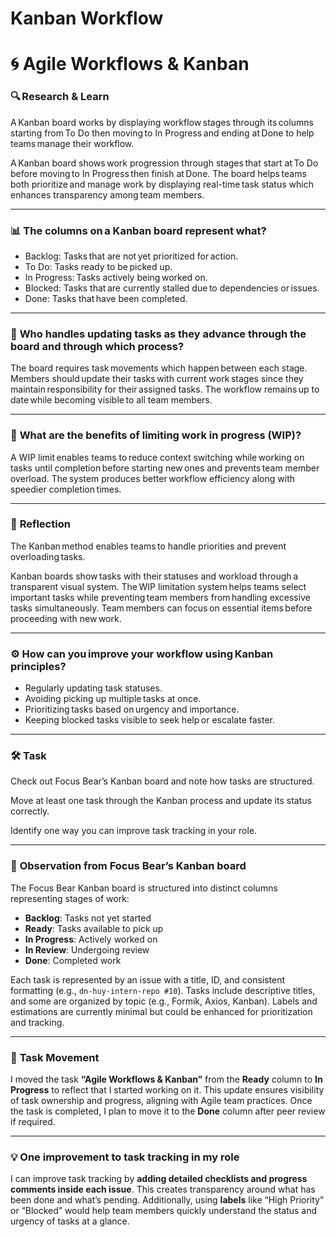 # Kanban Workflow

# 🌀 **Agile Workflows & Kanban**

### 🔍 **Research & Learn**

A Kanban board works by displaying workflow stages through its columns starting from To Do then moving to In Progress and ending at Done to help teams manage their workflow.

A Kanban board shows work progression through stages that start at To Do before moving to In Progress then finish at Done. The board helps teams both prioritize and manage work by displaying real-time task status which enhances transparency among team members.

---

### 📊 **The columns on a Kanban board represent what?**

- Backlog: Tasks that are not yet prioritized for action.
- To Do: Tasks ready to be picked up.
- In Progress: Tasks actively being worked on.
- Blocked: Tasks that are currently stalled due to dependencies or issues.
- Done: Tasks that have been completed.

---

### 🔄 **Who handles updating tasks as they advance through the board and through which process?**

The board requires task movements which happen between each stage. Members should update their tasks with current work stages since they maintain responsibility for their assigned tasks. The workflow remains up to date while becoming visible to all team members.

---

### 🚫 **What are the benefits of limiting work in progress (WIP)?**

A WIP limit enables teams to reduce context switching while working on tasks until completion before starting new ones and prevents team member overload. The system produces better workflow efficiency along with speedier completion times.

---

### 📝 **Reflection**

The Kanban method enables teams to handle priorities and prevent overloading tasks.

Kanban boards show tasks with their statuses and workload through a transparent visual system. The WIP limitation system helps teams select important tasks while preventing team members from handling excessive tasks simultaneously. Team members can focus on essential items before proceeding with new work.

---

### ⚙️ **How can you improve your workflow using Kanban principles?**

- Regularly updating task statuses.
- Avoiding picking up multiple tasks at once.
- Prioritizing tasks based on urgency and importance.
- Keeping blocked tasks visible to seek help or escalate faster.

---

### 

### 🛠️ **Task**

Check out Focus Bear’s Kanban board and note how tasks are structured.

Move at least one task through the Kanban process and update its status correctly.

Identify one way you can improve task tracking in your role.

---

### 👀 **Observation from Focus Bear’s Kanban board**

The Focus Bear Kanban board is structured into distinct columns representing stages of work:

- **Backlog**: Tasks not yet started
- **Ready**: Tasks available to pick up
- **In Progress**: Actively worked on
- **In Review**: Undergoing review
- **Done**: Completed work

Each task is represented by an issue with a title, ID, and consistent formatting (e.g., `dn-huy-intern-repo #10`). Tasks include descriptive titles, and some are organized by topic (e.g., Formik, Axios, Kanban). Labels and estimations are currently minimal but could be enhanced for prioritization and tracking.

---

### 🚚 **Task Movement**

I moved the task **“Agile Workflows & Kanban”** from the **Ready** column to **In Progress** to reflect that I started working on it. This update ensures visibility of task ownership and progress, aligning with Agile team practices. Once the task is completed, I plan to move it to the **Done** column after peer review if required.

---

### 💡 **One improvement to task tracking in my role**

I can improve task tracking by **adding detailed checklists and progress comments inside each issue**. This creates transparency around what has been done and what’s pending. Additionally, using **labels** like “High Priority” or “Blocked” would help team members quickly understand the status and urgency of tasks at a glance.